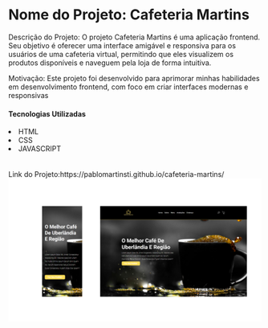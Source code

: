 <h1>Nome do Projeto: Cafeteria Martins</h1>

<p>Descrição do Projeto: O projeto Cafeteria Martins é uma aplicação frontend. Seu objetivo é oferecer uma interface amigável e responsiva para os usuários de uma cafeteria virtual, permitindo que eles visualizem os produtos disponíveis e naveguem pela loja de forma intuitiva.</p>
<p>Motivação: Este projeto foi desenvolvido para aprimorar minhas habilidades em desenvolvimento frontend, com foco em criar interfaces modernas e responsivas</p>
<h4>Tecnologias Utilizadas</h4>
<li>HTML</li>
<li>CSS</li>
<li>JAVASCRIPT</li>
<br>
<br>
Link do Projeto:https://pablomartinsti.github.io/cafeteria-martins/


<img src = "https://github.com/pablomartinsti/cafeteria-martins/blob/main/assets/computer.png">
